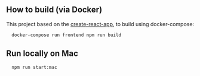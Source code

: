 ## How to build (via Docker)

This project based on the [create-react-app](https://github.com/facebook/create-react-app), to build using docker-compose:

```bash
  docker-compose run frontend npm run build
```

## Run locally on Mac

```bash
  npm run start:mac
```
